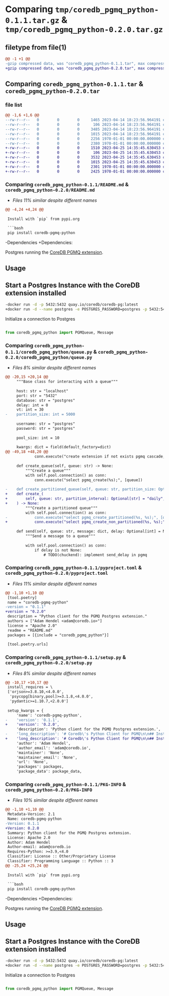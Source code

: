 # Comparing `tmp/coredb_pgmq_python-0.1.1.tar.gz` & `tmp/coredb_pgmq_python-0.2.0.tar.gz`

## filetype from file(1)

```diff
@@ -1 +1 @@
-gzip compressed data, was "coredb_pgmq_python-0.1.1.tar", max compression
+gzip compressed data, was "coredb_pgmq_python-0.2.0.tar", max compression
```

## Comparing `coredb_pgmq_python-0.1.1.tar` & `coredb_pgmq_python-0.2.0.tar`

### file list

```diff
@@ -1,6 +1,6 @@
--rw-r--r--   0        0        0     1465 2023-04-14 18:23:56.964191 coredb_pgmq_python-0.1.1/README.md
--rw-r--r--   0        0        0      106 2023-04-14 18:23:56.964191 coredb_pgmq_python-0.1.1/coredb_pgmq_python/__init__.py
--rw-r--r--   0        0        0     3485 2023-04-14 18:23:56.964191 coredb_pgmq_python-0.1.1/coredb_pgmq_python/queue.py
--rw-r--r--   0        0        0     1015 2023-04-14 18:23:56.964191 coredb_pgmq_python-0.1.1/pyproject.toml
--rw-r--r--   0        0        0     2256 1970-01-01 00:00:00.000000 coredb_pgmq_python-0.1.1/setup.py
--rw-r--r--   0        0        0     2380 1970-01-01 00:00:00.000000 coredb_pgmq_python-0.1.1/PKG-INFO
+-rw-r--r--   0        0        0     1510 2023-04-25 14:35:45.630453 coredb_pgmq_python-0.2.0/README.md
+-rw-r--r--   0        0        0      106 2023-04-25 14:35:45.630453 coredb_pgmq_python-0.2.0/coredb_pgmq_python/__init__.py
+-rw-r--r--   0        0        0     3532 2023-04-25 14:35:45.630453 coredb_pgmq_python-0.2.0/coredb_pgmq_python/queue.py
+-rw-r--r--   0        0        0     1015 2023-04-25 14:35:45.630453 coredb_pgmq_python-0.2.0/pyproject.toml
+-rw-r--r--   0        0        0     2301 1970-01-01 00:00:00.000000 coredb_pgmq_python-0.2.0/setup.py
+-rw-r--r--   0        0        0     2425 1970-01-01 00:00:00.000000 coredb_pgmq_python-0.2.0/PKG-INFO
```

### Comparing `coredb_pgmq_python-0.1.1/README.md` & `coredb_pgmq_python-0.2.0/README.md`

 * *Files 11% similar despite different names*

```diff
@@ -4,24 +4,24 @@
 
 Install with `pip` from pypi.org
 
 ```bash
 pip install coredb-pgmq-python
 ```
 
-Dependencies
+Dependencies:
 
 Postgres running the [CoreDB PGMQ extension](https://github.com/CoreDB-io/coredb/tree/main/extensions/pgmq).
 
 ## Usage
 
 ## Start a Postgres Instance with the CoreDB extension installed
 
 ```bash
-docker run -d -p 5432:5432 quay.io/coredb/coredb-pg:latest
+docker run -d --name postgres -e POSTGRES_PASSWORD=postgres -p 5432:5432 quay.io/coredb/pgmq-pg:latest
 ```
 
 Initialize a connection to Postgres
 
 ```python
 
 from coredb_pgmq_python import PGMQueue, Message
```

### Comparing `coredb_pgmq_python-0.1.1/coredb_pgmq_python/queue.py` & `coredb_pgmq_python-0.2.0/coredb_pgmq_python/queue.py`

 * *Files 8% similar despite different names*

```diff
@@ -20,15 +20,14 @@
     """Base class for interacting with a queue"""
 
     host: str = "localhost"
     port: str = "5432"
     database: str = "postgres"
     delay: int = 0
     vt: int = 30
-    partition_size: int = 5000
 
     username: str = "postgres"
     password: str = "postgres"
 
     pool_size: int = 10
 
     kwargs: dict = field(default_factory=dict)
@@ -49,18 +48,20 @@
             conn.execute("create extension if not exists pgmq cascade;")
 
     def create_queue(self, queue: str) -> None:
         """Create a queue"""
         with self.pool.connection() as conn:
             conn.execute("select pgmq_create(%s);", [queue])
 
-    def create_partitioned_queue(self, queue: str, partition_size: Optional[int] = None) -> None:
+    def create_(
+        self, queue: str, partition_interval: Optional[str] = "daily", retention_interval: Optional[str] = "5 days"
+    ) -> None:
         """Create a partitioned queue"""
         with self.pool.connection() as conn:
-            conn.execute("select pgmq_create_partitioned(%s, %s);", [queue, partition_size])
+            conn.execute("select pgmq_create_non_partitioned(%s, %s);", [queue, partition_interval, retention_interval])
 
     def send(self, queue: str, message: dict, delay: Optional[int] = None) -> int:
         """Send a message to a queue"""
 
         with self.pool.connection() as conn:
             if delay is not None:
                 # TODO(chuckend): implement send_delay in pgmq
```

### Comparing `coredb_pgmq_python-0.1.1/pyproject.toml` & `coredb_pgmq_python-0.2.0/pyproject.toml`

 * *Files 11% similar despite different names*

```diff
@@ -1,10 +1,10 @@
 [tool.poetry]
 name = "coredb-pgmq-python"
-version = "0.1.1"
+version = "0.2.0"
 description = "Python client for the PGMQ Postgres extension."
 authors = ["Adam Hendel <adam@coredb.io>"]
 license = "Apache 2.0"
 readme = "README.md"
 packages = [{include = "coredb_pgmq_python"}]
 
 [tool.poetry.urls]
```

### Comparing `coredb_pgmq_python-0.1.1/setup.py` & `coredb_pgmq_python-0.2.0/setup.py`

 * *Files 8% similar despite different names*

```diff
@@ -10,17 +10,17 @@
 install_requires = \
 ['orjson>=3.8.10,<4.0.0',
  'psycopg[binary,pool]>=3.1.8,<4.0.0',
  'pydantic>=1.10.7,<2.0.0']
 
 setup_kwargs = {
     'name': 'coredb-pgmq-python',
-    'version': '0.1.1',
+    'version': '0.2.0',
     'description': 'Python client for the PGMQ Postgres extension.',
-    'long_description': '# Coredb\'s Python Client for PGMQ\n\n## Installation\n\nInstall with `pip` from pypi.org\n\n```bash\npip install coredb-pgmq-python\n```\n\nDependencies\n\nPostgres running the [CoreDB PGMQ extension](https://github.com/CoreDB-io/coredb/tree/main/extensions/pgmq).\n\n## Usage\n\n## Start a Postgres Instance with the CoreDB extension installed\n\n```bash\ndocker run -d -p 5432:5432 quay.io/coredb/coredb-pg:latest\n```\n\nInitialize a connection to Postgres\n\n```python\n\nfrom coredb_pgmq_python import PGMQueue, Message\n\nqueue = PGMQueue(host="0.0.0.0")\n```\n\nCreate a queue (or a partitioned queue)\n\n```python\nqueue.create_queue("my_queue")\n# queue.create_partitioned_queue("my_partitioned_queue", partition_size=10000)\n```\n\n\nSend a message\n\n```python\nmsg_id: int = queue.send("my_queue", {"hello": "world"})\n```\n\nRead a message, set it invisible for 30 seconds.\n\n```python\nread_message: Message = queue.read("my_queue", vt=10)\nprint(read_message)\n```\n\nArchive the message after we\'re done with it. Archived messages are moved to an archive table.\n\n```python\narchived: bool = queue.archive("my_queue", read_message.msg_id)\n```\n\nDelete a message completely.\n\n```python\nmsg_id: int = queue.send("my_queue", {"hello": "world"})\nread_message: Message = queue.read("my_queue")\ndeleted: bool = queue.delete("my_queue", read_message.msg_id)\n```\n\nPop a message, deleting it and reading it in one transaction.\n\n```python\npopped_message: Message = queue.pop("my_queue")\nprint(popped_message)\n```\n',
+    'long_description': '# Coredb\'s Python Client for PGMQ\n\n## Installation\n\nInstall with `pip` from pypi.org\n\n```bash\npip install coredb-pgmq-python\n```\n\nDependencies:\n\nPostgres running the [CoreDB PGMQ extension](https://github.com/CoreDB-io/coredb/tree/main/extensions/pgmq).\n\n## Usage\n\n## Start a Postgres Instance with the CoreDB extension installed\n\n```bash\ndocker run -d --name postgres -e POSTGRES_PASSWORD=postgres -p 5432:5432 quay.io/coredb/pgmq-pg:latest\n```\n\nInitialize a connection to Postgres\n\n```python\n\nfrom coredb_pgmq_python import PGMQueue, Message\n\nqueue = PGMQueue(host="0.0.0.0")\n```\n\nCreate a queue (or a partitioned queue)\n\n```python\nqueue.create_queue("my_queue")\n# queue.create_partitioned_queue("my_partitioned_queue", partition_size=10000)\n```\n\n\nSend a message\n\n```python\nmsg_id: int = queue.send("my_queue", {"hello": "world"})\n```\n\nRead a message, set it invisible for 30 seconds.\n\n```python\nread_message: Message = queue.read("my_queue", vt=10)\nprint(read_message)\n```\n\nArchive the message after we\'re done with it. Archived messages are moved to an archive table.\n\n```python\narchived: bool = queue.archive("my_queue", read_message.msg_id)\n```\n\nDelete a message completely.\n\n```python\nmsg_id: int = queue.send("my_queue", {"hello": "world"})\nread_message: Message = queue.read("my_queue")\ndeleted: bool = queue.delete("my_queue", read_message.msg_id)\n```\n\nPop a message, deleting it and reading it in one transaction.\n\n```python\npopped_message: Message = queue.pop("my_queue")\nprint(popped_message)\n```\n',
     'author': 'Adam Hendel',
     'author_email': 'adam@coredb.io',
     'maintainer': 'None',
     'maintainer_email': 'None',
     'url': 'None',
     'packages': packages,
     'package_data': package_data,
```

### Comparing `coredb_pgmq_python-0.1.1/PKG-INFO` & `coredb_pgmq_python-0.2.0/PKG-INFO`

 * *Files 10% similar despite different names*

```diff
@@ -1,10 +1,10 @@
 Metadata-Version: 2.1
 Name: coredb-pgmq-python
-Version: 0.1.1
+Version: 0.2.0
 Summary: Python client for the PGMQ Postgres extension.
 License: Apache 2.0
 Author: Adam Hendel
 Author-email: adam@coredb.io
 Requires-Python: >=3.9,<4.0
 Classifier: License :: Other/Proprietary License
 Classifier: Programming Language :: Python :: 3
@@ -25,24 +25,24 @@
 
 Install with `pip` from pypi.org
 
 ```bash
 pip install coredb-pgmq-python
 ```
 
-Dependencies
+Dependencies:
 
 Postgres running the [CoreDB PGMQ extension](https://github.com/CoreDB-io/coredb/tree/main/extensions/pgmq).
 
 ## Usage
 
 ## Start a Postgres Instance with the CoreDB extension installed
 
 ```bash
-docker run -d -p 5432:5432 quay.io/coredb/coredb-pg:latest
+docker run -d --name postgres -e POSTGRES_PASSWORD=postgres -p 5432:5432 quay.io/coredb/pgmq-pg:latest
 ```
 
 Initialize a connection to Postgres
 
 ```python
 
 from coredb_pgmq_python import PGMQueue, Message
```

